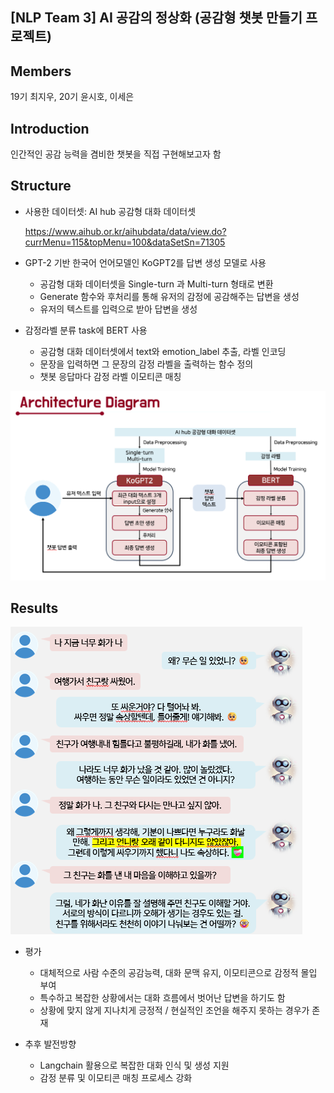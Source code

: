 ## [NLP Team 3] AI 공감의 정상화 (공감형 챗봇 만들기 프로젝트)

## Members
19기 최지우, 20기 윤시호, 이세은

## Introduction
인간적인 공감 능력을 겸비한 챗봇을 직접 구현해보고자 함

## Structure

* 사용한 데이터셋: AI hub 공감형 대화 데이터셋
  
  https://www.aihub.or.kr/aihubdata/data/view.do?currMenu=115&topMenu=100&dataSetSn=71305

* GPT-2 기반 한국어 언어모델인 KoGPT2를 답변 생성 모델로 사용
  - 공감형 대화 데이터셋을 Single-turn 과 Multi-turn 형태로 변환
  - Generate 함수와 후처리를 통해 유저의 감정에 공감해주는 답변을 생성
  - 유저의 텍스트를 입력으로 받아 답변을 생성
    
* 감정라벨 분류 task에 BERT 사용
  - 공감형 대화 데이터셋에서 text와 emotion_label 추출, 라벨 인코딩
  - 문장을 입력하면 그 문장의 감정 라벨을 출력하는 함수 정의
  - 챗봇 응답마다 감정 라벨 이모티콘 매칭


![image](https://github.com/KU-BIG/KUBIG_2024_FALL/blob/main/KUBIG%20CONTEST/NLP/Team3/architecture%20diagram.png)

## Results

![image](https://github.com/KU-BIG/KUBIG_2024_FALL/blob/main/KUBIG%20CONTEST/NLP/Team3/chat.png)

* 평가
  - 대체적으로 사람 수준의 공감능력, 대화 문맥 유지, 이모티콘으로 감정적 몰입 부여
  - 특수하고 복잡한 상황에서는 대화 흐름에서 벗어난 답변을 하기도 함
  - 상황에 맞지 않게 지나치게 긍정적 / 현실적인 조언을 해주지 못하는 경우가 존재

* 추후 발전방향
  - Langchain 활용으로 복잡한 대화 인식 및 생성 지원
  - 감정 분류 및 이모티콘 매칭 프로세스 강화

